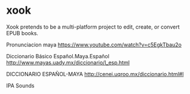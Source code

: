 # xook
Xook pretends to be a multi-platform project to edit, create, or convert EPUB books.

Pronunciacion maya
https://www.youtube.com/watch?v=c5EgkTbau2o

Diccionario Básico Español.Maya.Español
http://www.mayas.uady.mx/diccionario/l_esp.html

DICCIONARIO ESPAÑOL-MAYA
http://cenei.uqroo.mx/diccionario.html#l

IPA Sounds
